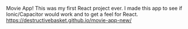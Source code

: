 Movie App!
This was my first React project ever. I made this app to see if Ionic/Capacitor would work and to get a feel for React. 
https://destructivebasket.github.io/movie-app-new/

